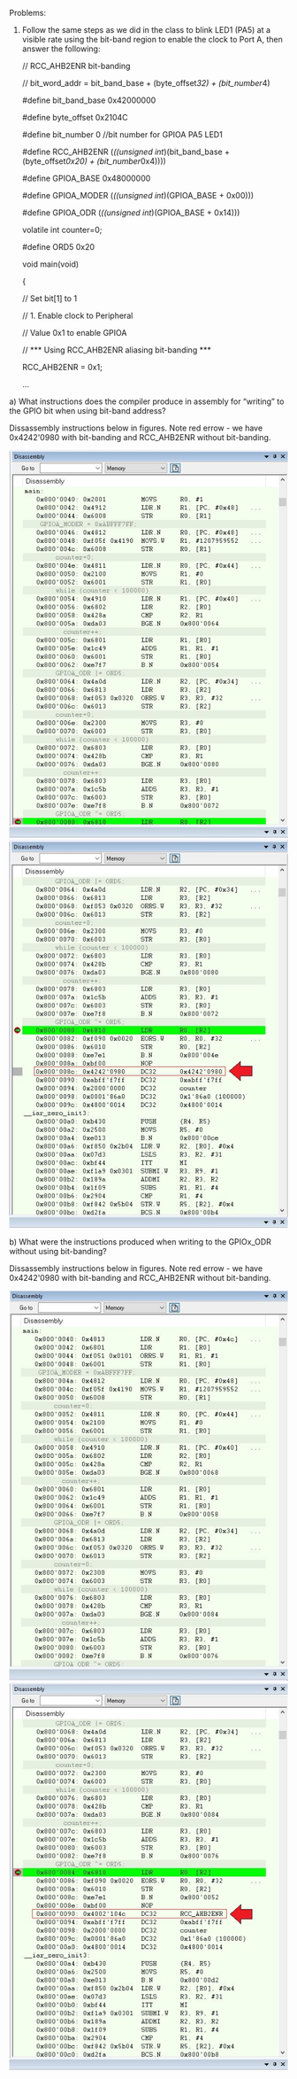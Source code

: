 

Problems:

1. Follow the same steps as we did in the class to blink LED1 (PA5) at a visible rate using the bit-band region to enable the clock to Port A, then answer the following:

	// RCC_AHB2ENR bit-banding

	// bit_word_addr = bit_band_base + (byte_offset*32) + (bit_number*4)

	#define bit_band_base 0x42000000

	#define byte_offset 0x2104C

	#define bit_number 0 //bit number for GPIOA PA5 LED1

	#define RCC_AHB2ENR (*((unsigned int*)(bit_band_base + (byte_offset*0x20) + (bit_number*0x4))))

	#define GPIOA_BASE 0x48000000

	#define GPIOA_MODER (*((unsigned int*)(GPIOA_BASE + 0x00)))

	#define GPIOA_ODR (*((unsigned int*)(GPIOA_BASE + 0x14)))

	volatile int counter=0;
	
	#define ORD5 0x20

	void main(void)

	{

	// Set bit[1] to 1

	// 1. Enable clock to Peripheral

	// Value 0x1 to enable GPIOA
  
	// *** Using RCC_AHB2ENR aliasing bit-banding ***

	RCC_AHB2ENR = 0x1;

	...

a) What instructions does the compiler produce in assembly for “writing” to the GPIO bit when using bit-band address?

Dissassembly instructions below in figures. Note red errow - we have 0x4242'0980 with bit-banding and RCC_AHB2ENR without bit-banding.

![Disassembly screenshot](https://github.com/vigoren-uw/embsys310/blob/main/assignment04/gpioa_WITH_bitbanding1.JPG)
![Disassembly screenshot](https://github.com/vigoren-uw/embsys310/blob/main/assignment04/gpioa_WITH_bitbanding2.JPG)

b) What were the instructions produced when writing to the GPIOx_ODR without using bit-banding?

Dissassembly instructions below in figures. Note red errow - we have 0x4242'0980 with bit-banding and RCC_AHB2ENR without bit-banding.

![Disassembly screenshot](https://github.com/vigoren-uw/embsys310/blob/main/assignment04/gpioa_NO_bitbanding1.JPG)
![Disassembly screenshot](https://github.com/vigoren-uw/embsys310/blob/main/assignment04/gpioa_NO_bitbanding2.JPG)

